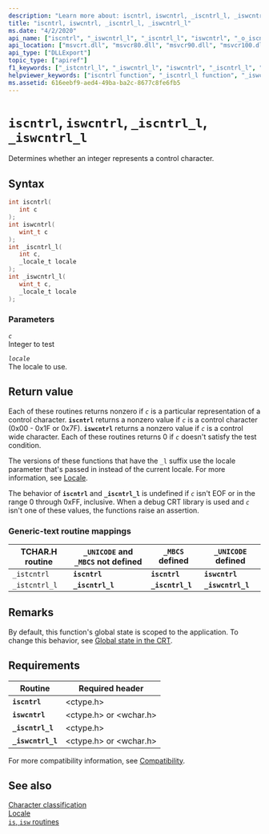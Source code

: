 ```yaml
---
description: "Learn more about: iscntrl, iswcntrl, _iscntrl_l, _iswcntrl_l"
title: "iscntrl, iswcntrl, _iscntrl_l, _iswcntrl_l"
ms.date: "4/2/2020"
api_name: ["iscntrl", "_iswcntrl_l", "_iscntrl_l", "iswcntrl", "_o_iscntrl", "_o_iswcntrl"]
api_location: ["msvcrt.dll", "msvcr80.dll", "msvcr90.dll", "msvcr100.dll", "msvcr100_clr0400.dll", "msvcr110.dll", "msvcr110_clr0400.dll", "msvcr120.dll", "msvcr120_clr0400.dll", "ucrtbase.dll", "api-ms-win-crt-string-l1-1-0.dll"]
api_type: ["DLLExport"]
topic_type: ["apiref"]
f1_keywords: ["_istcntrl_l", "_iswcntrl_l", "iswcntrl", "_iscntrl_l", "iscntrl", "_istcntrl"]
helpviewer_keywords: ["iscntrl function", "_iscntrl_l function", "_iswcntrl_l function", "_istcntrl function", "istcntrl function", "iswcntrl function", "_istcntrl_l function"]
ms.assetid: 616eebf9-aed4-49ba-ba2c-8677c8fe6fb5
---
```

# `iscntrl`, `iswcntrl`, `_iscntrl_l`, `_iswcntrl_l`

Determines whether an integer represents a control character.

## Syntax

```C
int iscntrl(
   int c
);
int iswcntrl(
   wint_t c
);
int _iscntrl_l(
   int c,
   _locale_t locale
);
int _iswcntrl_l(
   wint_t c,
   _locale_t locale
);
```

### Parameters

*`c`*\
Integer to test

*`locale`*\
The locale to use.

## Return value

Each of these routines returns nonzero if *`c`* is a particular representation of a control character. **`iscntrl`** returns a nonzero value if *`c`* is a control character (0x00 - 0x1F or 0x7F). **`iswcntrl`** returns a nonzero value if *`c`* is a control wide character. Each of these routines returns 0 if *`c`* doesn't satisfy the test condition.

The versions of these functions that have the `_l` suffix use the locale parameter that's passed in instead of the current locale. For more information, see [Locale](../locale.md).

The behavior of **`iscntrl`** and **`_iscntrl_l`** is undefined if *`c`* isn't EOF or in the range 0 through 0xFF, inclusive. When a debug CRT library is used and *`c`* isn't one of these values, the functions raise an assertion.

### Generic-text routine mappings

| TCHAR.H routine | `_UNICODE` and `_MBCS` not defined | `_MBCS` defined | `_UNICODE` defined |
|---|---|---|---|
| `_istcntrl` | **`iscntrl`** | **`iscntrl`** | **`iswcntrl`** |
| `_istcntrl_l` | **`_iscntrl_l`** | **`_iscntrl_l`** | **`_iswcntrl_l`** |

## Remarks

By default, this function's global state is scoped to the application. To change this behavior, see [Global state in the CRT](../global-state.md).

## Requirements

| Routine | Required header |
|---|---|
| **`iscntrl`** | \<ctype.h> |
| **`iswcntrl`** | \<ctype.h> or \<wchar.h> |
| **`_iscntrl_l`** | \<ctype.h> |
| **`_iswcntrl_l`** | \<ctype.h> or \<wchar.h> |

For more compatibility information, see [Compatibility](../compatibility.md).

## See also

[Character classification](../character-classification.md)\
[Locale](../locale.md)\
[`is`, `isw` routines](../is-isw-routines.md)
